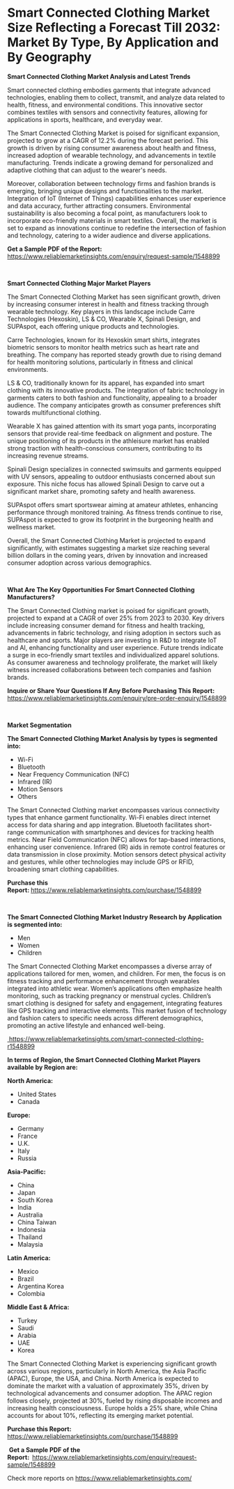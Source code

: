 <p><h1>Smart Connected Clothing Market Size Reflecting a Forecast Till 2032: Market By Type, By Application and By Geography</h1></p><p><strong>Smart Connected Clothing Market Analysis and Latest Trends</strong></p>
<p><p>Smart connected clothing embodies garments that integrate advanced technologies, enabling them to collect, transmit, and analyze data related to health, fitness, and environmental conditions. This innovative sector combines textiles with sensors and connectivity features, allowing for applications in sports, healthcare, and everyday wear. </p><p>The Smart Connected Clothing Market is poised for significant expansion, projected to grow at a CAGR of 12.2% during the forecast period. This growth is driven by rising consumer awareness about health and fitness, increased adoption of wearable technology, and advancements in textile manufacturing. Trends indicate a growing demand for personalized and adaptive clothing that can adjust to the wearer's needs.</p><p>Moreover, collaboration between technology firms and fashion brands is emerging, bringing unique designs and functionalities to the market. Integration of IoT (Internet of Things) capabilities enhances user experience and data accuracy, further attracting consumers. Environmental sustainability is also becoming a focal point, as manufacturers look to incorporate eco-friendly materials in smart textiles. Overall, the market is set to expand as innovations continue to redefine the intersection of fashion and technology, catering to a wider audience and diverse applications.</p></p>
<p><strong>Get a Sample PDF of the Report:&nbsp;</strong> <a href="https://www.reliablemarketinsights.com/enquiry/request-sample/1548899?utm_campaign=3291&utm_medium=2&utm_source=Github&utm_content=ia&utm_term=05042025&utm_id=smart-connected-clothing">https://www.reliablemarketinsights.com/enquiry/request-sample/1548899</a></p>
<p>&nbsp;</p>
<p><strong>Smart Connected Clothing Major Market Players</strong></p>
<p><p>The Smart Connected Clothing Market has seen significant growth, driven by increasing consumer interest in health and fitness tracking through wearable technology. Key players in this landscape include Carre Technologies (Hexoskin), LS & CO, Wearable X, Spinali Design, and SUPAspot, each offering unique products and technologies.</p><p>Carre Technologies, known for its Hexoskin smart shirts, integrates biometric sensors to monitor health metrics such as heart rate and breathing. The company has reported steady growth due to rising demand for health monitoring solutions, particularly in fitness and clinical environments.</p><p>LS & CO, traditionally known for its apparel, has expanded into smart clothing with its innovative products. The integration of fabric technology in garments caters to both fashion and functionality, appealing to a broader audience. The company anticipates growth as consumer preferences shift towards multifunctional clothing.</p><p>Wearable X has gained attention with its smart yoga pants, incorporating sensors that provide real-time feedback on alignment and posture. The unique positioning of its products in the athleisure market has enabled strong traction with health-conscious consumers, contributing to its increasing revenue streams.</p><p>Spinali Design specializes in connected swimsuits and garments equipped with UV sensors, appealing to outdoor enthusiasts concerned about sun exposure. This niche focus has allowed Spinali Design to carve out a significant market share, promoting safety and health awareness.</p><p>SUPAspot offers smart sportswear aiming at amateur athletes, enhancing performance through monitored training. As fitness trends continue to rise, SUPAspot is expected to grow its footprint in the burgeoning health and wellness market.</p><p>Overall, the Smart Connected Clothing Market is projected to expand significantly, with estimates suggesting a market size reaching several billion dollars in the coming years, driven by innovation and increased consumer adoption across various demographics.</p></p>
<p>&nbsp;</p>
<p><strong>What Are The Key Opportunities For Smart Connected Clothing Manufacturers?</strong></p>
<p><p>The Smart Connected Clothing market is poised for significant growth, projected to expand at a CAGR of over 25% from 2023 to 2030. Key drivers include increasing consumer demand for fitness and health tracking, advancements in fabric technology, and rising adoption in sectors such as healthcare and sports. Major players are investing in R&D to integrate IoT and AI, enhancing functionality and user experience. Future trends indicate a surge in eco-friendly smart textiles and individualized apparel solutions. As consumer awareness and technology proliferate, the market will likely witness increased collaborations between tech companies and fashion brands.</p></p>
<p><strong>Inquire or Share Your Questions If Any Before Purchasing This Report:</strong> <a href="https://www.reliablemarketinsights.com/enquiry/pre-order-enquiry/1548899?utm_campaign=3291&utm_medium=2&utm_source=Github&utm_content=ia&utm_term=05042025&utm_id=smart-connected-clothing">https://www.reliablemarketinsights.com/enquiry/pre-order-enquiry/1548899</a></p>
<p>&nbsp;</p>
<p><strong>Market Segmentation</strong></p>
<p><strong>The Smart Connected Clothing Market Analysis by types is segmented into:</strong></p>
<p><ul><li>Wi-Fi</li><li>Bluetooth</li><li>Near Frequency Communication (NFC)</li><li>Infrared (IR)</li><li>Motion Sensors</li><li>Others</li></ul></p>
<p><p>The Smart Connected Clothing market encompasses various connectivity types that enhance garment functionality. Wi-Fi enables direct internet access for data sharing and app integration. Bluetooth facilitates short-range communication with smartphones and devices for tracking health metrics. Near Field Communication (NFC) allows for tap-based interactions, enhancing user convenience. Infrared (IR) aids in remote control features or data transmission in close proximity. Motion sensors detect physical activity and gestures, while other technologies may include GPS or RFID, broadening smart clothing capabilities.</p></p>
<p><strong>Purchase this Report:&nbsp;</strong><a href="https://www.reliablemarketinsights.com/purchase/1548899?utm_campaign=3291&utm_medium=2&utm_source=Github&utm_content=ia&utm_term=05042025&utm_id=smart-connected-clothing">https://www.reliablemarketinsights.com/purchase/1548899</a></p>
<p>&nbsp;</p>
<p><strong>The Smart Connected Clothing Market Industry Research by Application is segmented into:</strong></p>
<p><ul><li>Men</li><li>Women</li><li>Children</li></ul></p>
<p><p>The Smart Connected Clothing Market encompasses a diverse array of applications tailored for men, women, and children. For men, the focus is on fitness tracking and performance enhancement through wearables integrated into athletic wear. Women’s applications often emphasize health monitoring, such as tracking pregnancy or menstrual cycles. Children’s smart clothing is designed for safety and engagement, integrating features like GPS tracking and interactive elements. This market fusion of technology and fashion caters to specific needs across different demographics, promoting an active lifestyle and enhanced well-being.</p></p>
<p><a href="https://www.reliablemarketinsights.com/smart-connected-clothing-r1548899?utm_campaign=3291&utm_medium=2&utm_source=Github&utm_content=ia&utm_term=05042025&utm_id=smart-connected-clothing">&nbsp;https://www.reliablemarketinsights.com/smart-connected-clothing-r1548899</a></p>
<p><strong>In terms of Region, the Smart Connected Clothing Market Players available by Region are:</strong></p>
<p>
    <p> <strong> North America: </strong>
        <ul>
            <li>United States</li>
            <li>Canada</li>
        </ul>
        </p> 
    <p> <strong> Europe: </strong>
        <ul>
            <li>Germany</li>
            <li>France</li>
            <li>U.K.</li>
            <li>Italy</li>
            <li>Russia</li>
        </ul>
        </p> 
    <p> <strong> Asia-Pacific: </strong>
        <ul>
            <li>China</li>
            <li>Japan</li>
            <li>South Korea</li>
            <li>India</li>
            <li>Australia</li>
            <li>China Taiwan</li>
            <li>Indonesia</li>
            <li>Thailand</li>
            <li>Malaysia</li>
        </ul>
        </p> 
    <p> <strong> Latin America: </strong>
        <ul>
            <li>Mexico</li>
            <li>Brazil</li>
            <li>Argentina Korea</li>
            <li>Colombia</li>
        </ul>
        </p> 
    <p> <strong> Middle East & Africa: </strong>
        <ul>
            <li>Turkey</li>
            <li>Saudi</li>
            <li>Arabia</li>
            <li>UAE</li>
            <li>Korea</li>
        </ul>
    </p>
    </p>
<p><p>The Smart Connected Clothing Market is experiencing significant growth across various regions, particularly in North America, the Asia Pacific (APAC), Europe, the USA, and China. North America is expected to dominate the market with a valuation of approximately 35%, driven by technological advancements and consumer adoption. The APAC region follows closely, projected at 30%, fueled by rising disposable incomes and increasing health consciousness. Europe holds a 25% share, while China accounts for about 10%, reflecting its emerging market potential.</p></p>
<p><strong>Purchase this Report: </strong><a href="https://www.reliablemarketinsights.com/purchase/1548899?utm_campaign=3291&utm_medium=2&utm_source=Github&utm_content=ia&utm_term=05042025&utm_id=smart-connected-clothing">https://www.reliablemarketinsights.com/purchase/1548899</a></p>
<p>&nbsp;<strong>Get a Sample PDF of the Report:&nbsp;&nbsp;</strong><a href="https://www.reliablemarketinsights.com/enquiry/request-sample/1548899?utm_campaign=3291&utm_medium=2&utm_source=Github&utm_content=ia&utm_term=05042025&utm_id=smart-connected-clothing">https://www.reliablemarketinsights.com/enquiry/request-sample/1548899</a></p>
<p><strong></strong></p>
<p>Check more reports on <a href="https://www.reliablemarketinsights.com/?utm_campaign=3291&utm_medium=2&utm_source=Github&utm_content=ia&utm_term=05042025&utm_id=smart-connected-clothing">https://www.reliablemarketinsights.com/</a></p>